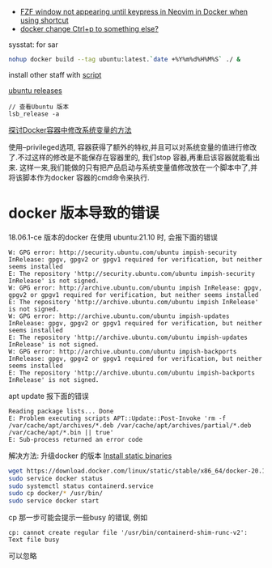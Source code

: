 - [FZF window not appearing until keypress in Neovim in Docker when using shortcut](
  https://github.com/junegunn/fzf.vim/issues/497)
- [docker change Ctrl+p to something else?](
  https://stackoverflow.com/questions/20828657/docker-change-ctrlp-to-something-else)

sysstat: for sar

```bash
nohup docker build --tag ubuntu:latest.`date +%Y%m%d%H%M%S` ./ &
```

install other staff with [script](https://github.com/ericuni/dotfiles/blob/master/env/linux.sh)

[ubuntu releases](https://wiki.ubuntu.com/Releases)
```
// 查看Ubuntu 版本
lsb_release -a
```

[探讨Docker容器中修改系统变量的方法](
https://tonybai.com/2014/10/14/discussion-on-the-approach-to-modify-system-variables-in-docker/)

使用–privileged选项, 容器获得了额外的特权,并且可以对系统变量的值进行修改了.不过这样的修改是不能保存在容器里的, 我们stop
容器,再重启该容器就能看出来.
这样一来,我们能做的只有把产品启动与系统变量值修改放在一个脚本中了,并将该脚本作为docker 容器的cmd命令来执行.

# docker 版本导致的错误
18.06.1-ce 版本的docker 在使用 ubuntu:21.10 时, 会报下面的错误
```plain
W: GPG error: http://security.ubuntu.com/ubuntu impish-security InRelease: gpgv, gpgv2 or gpgv1 required for verification, but neither seems installed
E: The repository 'http://security.ubuntu.com/ubuntu impish-security InRelease' is not signed.
W: GPG error: http://archive.ubuntu.com/ubuntu impish InRelease: gpgv, gpgv2 or gpgv1 required for verification, but neither seems installed
E: The repository 'http://archive.ubuntu.com/ubuntu impish InRelease' is not signed.
W: GPG error: http://archive.ubuntu.com/ubuntu impish-updates InRelease: gpgv, gpgv2 or gpgv1 required for verification, but neither seems installed
E: The repository 'http://archive.ubuntu.com/ubuntu impish-updates InRelease' is not signed.
W: GPG error: http://archive.ubuntu.com/ubuntu impish-backports InRelease: gpgv, gpgv2 or gpgv1 required for verification, but neither seems installed
E: The repository 'http://archive.ubuntu.com/ubuntu impish-backports InRelease' is not signed.
```

apt update 报下面的错误
```plain
Reading package lists... Done
E: Problem executing scripts APT::Update::Post-Invoke 'rm -f /var/cache/apt/archives/*.deb /var/cache/apt/archives/partial/*.deb /var/cache/apt/*.bin || true'
E: Sub-process returned an error code
```

解决方法: 升级docker 的版本
[Install static binaries](https://docs.docker.com/engine/install/binaries/#install-daemon-and-client-binaries-on-linux)

```bash
wget https://download.docker.com/linux/static/stable/x86_64/docker-20.10.18.tgz
sudo service docker status
sudo systemctl status containerd.service
sudo cp docker/* /usr/bin/
sudo service docker start
```

cp 那一步可能会提示一些busy 的错误, 例如
```plain
cp: cannot create regular file '/usr/bin/containerd-shim-runc-v2': Text file busy
```
可以忽略

